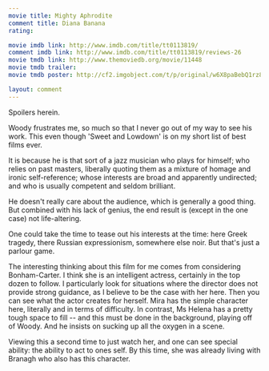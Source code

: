 ```yaml
---
movie title: Mighty Aphrodite
comment title: Diana Banana
rating: 

movie imdb link: http://www.imdb.com/title/tt0113819/
comment imdb link: http://www.imdb.com/title/tt0113819/reviews-26
movie tmdb link: http://www.themoviedb.org/movie/11448
movie tmdb trailer: 
movie tmdb poster: http://cf2.imgobject.com/t/p/original/w6X8paBebQ1rz8VQKUq2wycNPRz.jpg

layout: comment
---
```


Spoilers herein.

Woody frustrates me, so much so that I never go out of my way to see his work. This even though 'Sweet and Lowdown' is on my short list of best films ever.

It is because he is that sort of a jazz musician who plays for himself; who relies on past masters, liberally quoting them as a mixture of homage and ironic self-reference; whose interests are broad and apparently undirected; and who is usually competent and seldom brilliant.

He doesn't really care about the audience, which is generally a good thing. But combined with his lack of genius, the end result is (except in the one case) not life-altering.

One could take the time to tease out his interests at the time: here Greek tragedy, there Russian expressionism, somewhere else noir. But that's just a parlour game.

The interesting thinking about this film for me comes from considering Bonham-Carter. I think she is an intelligent actress, certainly in the top dozen to follow. I particularly look for situations where the director does not provide strong guidance, as I believe to be the case with her here. Then you can see what the actor creates for herself. Mira has the simple character here, literally and in terms of difficulty. In contrast, Ms Helena has a pretty tough space to fill -- and this must be done in the background, playing off of Woody. And he insists on sucking up all the oxygen in a scene.

Viewing this a second time to just watch her, and one can see special ability: the ability to act to ones self. By this time, she was already living with Branagh who also has this character.